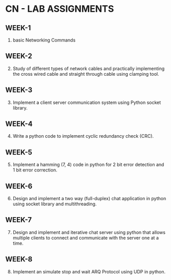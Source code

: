 # CN - LAB ASSIGNMENTS
## WEEK-1 
1. basic Networking Commands

## WEEK-2
2. Study of different types of network cables and practically implementing the cross wired cable and straight through cable using clamping tool.

## WEEK-3
3. Implement a client server communication system using Python socket library.

## WEEK-4
4. Write a python code to implement cyclic redundancy check (CRC).

## WEEK-5
5. Implement a hamming (7, 4) code in python for 2 bit error detection and 1 bit error correction.

## WEEK-6
6. Design and implement a two way (full-duplex) chat application in python using socket library and multithreading.

## WEEK-7
7. Design and implement and iterative chat server using python that allows multiple clients to connect and communicate with the server one at a time.

## WEEK-8
8. Implement an simulate stop and wait ARQ Protocol using UDP in python.



